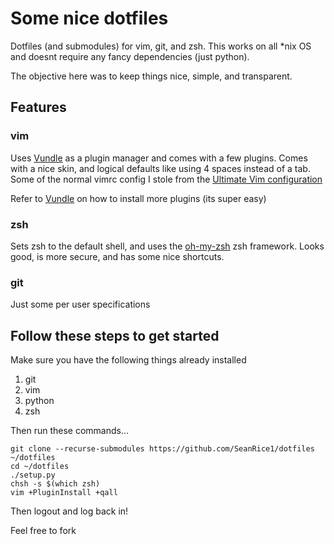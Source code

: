 # Some nice dotfiles
Dotfiles (and submodules) for vim, git, and zsh. This works on all *nix OS and doesnt require any fancy dependencies (just python).

The objective here was to keep things nice, simple, and transparent. 

## Features
### vim
Uses [Vundle](https://github.com/VundleVim/Vundle.vim) as a plugin manager and comes with a few plugins. Comes with a nice skin, and logical defaults like using 4 spaces instead of a tab. Some of the normal vimrc config I stole from the [Ultimate Vim configuration](https://github.com/amix/vimrc)

Refer to [Vundle](https://github.com/VundleVim/Vundle.vim) on how to install more plugins (its super easy)

### zsh
Sets zsh to the default shell, and uses the [oh-my-zsh](https://github.com/robbyrussell/oh-my-zsh) zsh framework. Looks good, is more secure, and has some nice shortcuts.

### git 
Just some per user specifications

## Follow these steps to get started 
Make sure you have the following things already installed
1. git
2. vim
3. python
4. zsh

Then run these commands...

 ```
 git clone --recurse-submodules https://github.com/SeanRice1/dotfiles ~/dotfiles
 cd ~/dotfiles
 ./setup.py
 chsh -s $(which zsh)
 vim +PluginInstall +qall
 ```
Then logout and log back in! 


Feel free to fork 
